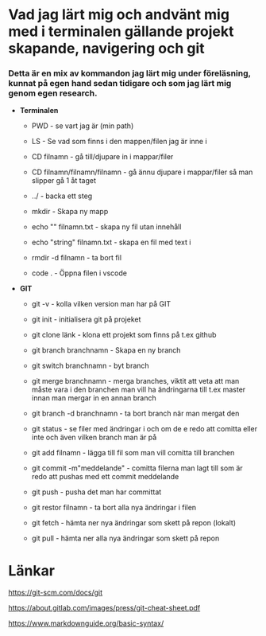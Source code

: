 # Vad jag lärt mig och andvänt mig med i terminalen gällande projekt skapande, navigering och git

### Detta är en mix av kommandon jag lärt mig under föreläsning, kunnat på egen hand sedan tidigare och som jag lärt mig genom egen research.

- **Terminalen**

  - PWD - se vart jag är (min path)

  - LS - Se vad som finns i den mappen/filen jag är inne i

  - CD filnamn - gå till/djupare in i mappar/filer

  - CD filnamn/filnamn/filnamn - gå ännu djupare i mappar/filer så man slipper gå 1 åt taget

  - ../ - backa ett steg

  - mkdir - Skapa ny mapp

  - echo "" filnamn.txt - skapa ny fil utan innehåll

  - echo "string" filnamn.txt - skapa en fil med text i

  - rmdir -d filnamn - ta bort fil

  - code . - Öppna filen i vscode

- **GIT**

  - git -v - kolla vilken version man har på GIT

  - git init - initialisera git på projeket

  - git clone länk - klona ett projekt som finns på t.ex github

  - git branch branchnamn - Skapa en ny branch

  - git switch branchnamn - byt branch

  - git merge branchnamn - merga branches, viktit att veta att man måste vara i den branchen man vill ha ändringarna till t.ex master innan man mergar in en annan branch

  - git branch -d branchnamn - ta bort branch när man mergat den

  - git status - se filer med ändringar i och om de e redo att comitta eller inte och även vilken branch man är på

  - git add filnamn - lägga till fil som man vill comitta till branchen

  - git commit -m"meddelande" - comitta filerna man lagt till som är redo att pushas med ett commit meddelande

  - git push - pusha det man har committat

  - git restor filnamn - ta bort alla nya ändringar i filen

  - git fetch - hämta ner nya ändringar som skett på repon (lokalt)

  - git pull - hämta ner alla nya ändringar som skett på repon

# Länkar

https://git-scm.com/docs/git

https://about.gitlab.com/images/press/git-cheat-sheet.pdf

https://www.markdownguide.org/basic-syntax/
